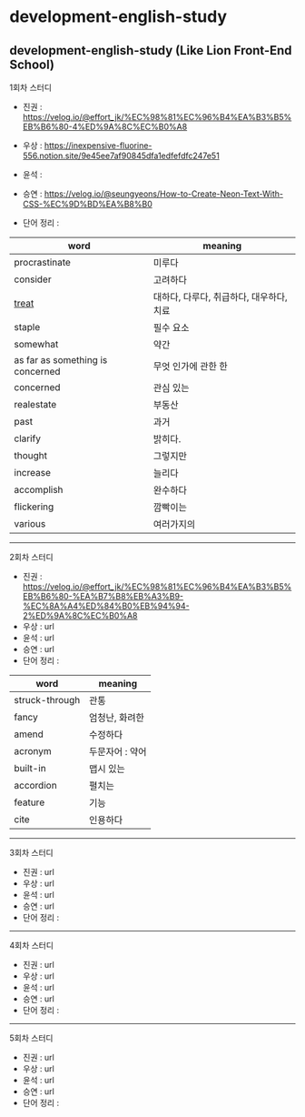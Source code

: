 # development-english-study
development-english-study (Like Lion Front-End School)
---
1회차 스터디
- 진권 : https://velog.io/@effort_jk/%EC%98%81%EC%96%B4%EA%B3%B5%EB%B6%80-4%ED%9A%8C%EC%B0%A8
- 우상 : https://inexpensive-fluorine-556.notion.site/9e45ee7af90845dfa1edfefdfc247e51
- 윤석 : 
- 승연 : https://velog.io/@seungyeons/How-to-Create-Neon-Text-With-CSS-%EC%9D%BD%EA%B8%B0

- 단어 정리 :

| word | meaning |
| -- | -- |
| procrastinate | 미루다 |
| consider | 고려하다 |
| [treat](https://engoo.co.kr/app/words/word/treat/zga0ELstQmCjlQAAAC9nAA) | 대하다, 다루다, 취급하다, 대우하다, 치료 |
| staple | 필수 요소 |
| somewhat | 약간 |
| as far as something is concerned | 무엇 인가에 관한 한 |
| concerned | 관심 있는 |
| realestate | 부동산 |
| past | 과거 |
| clarify | 밝히다. |
| thought | 그렇지만 |
| increase | 늘리다 |
| accomplish | 완수하다 |
| flickering | 깜빡이는 |
| various | 여러가지의 |

---
2회차 스터디
- 진권 : https://velog.io/@effort_jk/%EC%98%81%EC%96%B4%EA%B3%B5%EB%B6%80-%EA%B7%B8%EB%A3%B9-%EC%8A%A4%ED%84%B0%EB%94%94-2%ED%9A%8C%EC%B0%A8
- 우상 : url
- 윤석 : url
- 승연 : url
- 단어 정리 :  

| word | meaning |
| -- | -- |
| struck-through | 관통 |
| fancy | 엄청난, 화려한 |
| amend | 수정하다 |
| acronym | 두문자어 : 약어 |
| built-in | 맵시 있는 |
| accordion | 펼치는 |
| feature | 기능 |
| cite | 인용하다 |

---
3회차 스터디
- 진권 : url
- 우상 : url
- 윤석 : url
- 승연 : url
- 단어 정리 :  
---
4회차 스터디
- 진권 : url
- 우상 : url
- 윤석 : url
- 승연 : url
- 단어 정리 :  
---
5회차 스터디
- 진권 : url
- 우상 : url
- 윤석 : url
- 승연 : url
- 단어 정리 :  
